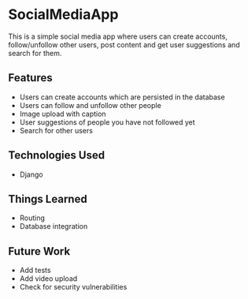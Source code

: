# SocialMediaApp

This is a simple social media app where users
can create accounts, follow/unfollow other users,
post content and get user suggestions and search
for them.

## Features

- Users can create accounts which are persisted in the database
- Users can follow and unfollow other people
- Image upload with caption
- User suggestions of people you have not followed yet
- Search for other users

## Technologies Used

- Django

## Things Learned

- Routing
- Database integration

## Future Work

- Add tests
- Add video upload
- Check for security vulnerabilities
